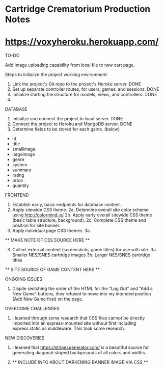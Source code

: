 # Cartridge Crematorium Production Notes
# https://voxyheroku.herokuapp.com/


TO-DO

Add image uploading capability from local file to new cart page.


Steps to initialize the project working environment:

1. Link the project's Git repo to the project's Heroku server. DONE
2. Set up separate controller routes, for users, games, and sessions. DONE
3. Initialize starting file structure for models, views, and controllers. DONE
4.


DATABASE

1. Initialize and connect the project to local server. DONE
2. Connect the project to Heroku and MongoDB server. DONE
3. Determine fields to be stored for each game. (below)

  - id
  - title
  - smallimage
  - largeimage
  - genre
  - system
  - summary
  - rating
  - price
  - quantity


FRONTEND

1. Establish early, basic endpoints for database content.
2. Apply sitewide CSS theme.
  2a. Determine overall site color scheme using http://colormind.io/
  2b. Apply early overall sitewide CSS theme (basic table structure, background).
  2c. Complete CSS theme and position for site banner.
3. Apply individual page CSS themes.
  3a.

** MAKE NOTE OF CSS SOURCE HERE **

3. Collect external content (screenshots, game titles) for use with site.
  3a. Smaller NES/SNES cartridge images
  3b. Larger NES/SNES cartridge titles

  ** SITE SOURCE OF GAME CONTENT HERE **


ONGOING ISSUES

1. Dispite switching the order of the HTML for the "Log Out" and "Add a New Game" buttons, they refused to move into my intended position (Add New Game first) on the page.


OVERCOME CHALLENGES

1. I learned through some research that CSS files cannot be directly imported into an express-mounted site without first including express.static as middleware. This took some research.


NEW DISCOVERIES

1. I learned that https://stripesgenerator.com/ is a beautiful source for generating diagonal-striped backgrounds of all colors and widths.

2. ** INCLUDE INFO ABOUT DARKENING BANNER IMAGE VIA CSS **
